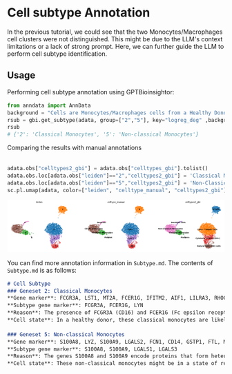 # Cell subtype Annotation

In the previous tutorial, we could see that the two Monocytes/Macrophages cell clusters were not distinguished. This might be due to the LLM's context limitations or a lack of strong prompt. Here, we can further guide the LLM to perform cell subtype identification.

## Usage

Performing cell subtype annotation using GPTBioinsightor:
```python
from anndata import AnnData
background = "Cells are Monocytes/Macrophages cells from a Healthy Donor" 
rsub = gbi.get_subtype(adata, group=["2","5"], key="logreg_deg" ,background=background, celltype="Monocytes/Macrophages", out="Subtype.md", topnumber=25, provider="aliyun", model="qwen2-72b-instruct")
rsub
# {'2': 'Classical Monocytes', '5': 'Non-classical Monocytes'}
```

Comparing the results with manual annotations
```python

adata.obs["celltypes2_gbi"] = adata.obs["celltypes_gbi"].tolist()
adata.obs.loc[adata.obs["leiden"]=="2","celltypes2_gbi"] = 'Classical Monocytes'
adata.obs.loc[adata.obs["leiden"]=="5","celltypes2_gbi"] = 'Non-Classical Monocytes'
sc.pl.umap(adata, color=["leiden", "celltype_manual", "celltypes2_gbi"], legend_loc="on data", frameon=False)

```
![cell cluster](../img/cell_cluster2.png)


You can find more annotation information in `Subtype.md`. The contents of `Subtype.md` is as follows:
```markdown
# Cell Subtype
### Geneset 2: Classical Monocytes
**Gene marker**: FCGR3A, LST1, MT2A, FCER1G, IFITM2, AIF1, LILRA3, RHOC, IFITM3, STXBP2, PSAP, SAT1, NINJ1, MS4A7, ABI3, DRAP1, SERPINA1, CHCHD10, COTL1, ATP5I, LYN, LRRC25, TYROBP, RP11-290F20.3, CD79B
**Subtype gene marker**: FCGR3A, FCER1G, LYN
**Reason**: The presence of FCGR3A (CD16) and FCER1G (Fc epsilon receptor I gamma chain) indicates a classical monocyte phenotype, which is characterized by high expression of these receptors. LYN, a Src family tyrosine kinase, is also typically expressed in monocytes and is involved in signaling pathways that regulate their function.
**Cell state**: In a healthy donor, these classical monocytes are likely in a surveillance state, patrolling tissues and blood for signs of infection or tissue damage. They may also be involved in antigen presentation and initiation of immune responses.

### Geneset 5: Non-classical Monocytes
**Gene marker**: S100A8, LYZ, S100A9, LGALS2, FCN1, CD14, GSTP1, FTL, MS4A6A, CFD, NPC2, TYROBP, GRN, APOBEC3A, GPX1, NCF2, IER2, CTSS, S100A6, CSF3R, LGALS1, LGALS3, CST3, CEBPD, TMEM176B
**Subtype gene marker**: S100A8, S100A9, LGALS1, LGALS3
**Reason**: The genes S100A8 and S100A9 encode proteins that form heterodimers known as calprotectin, which are highly expressed in non-classical monocytes and associated with inflammation and host defense. LGALS1 and LGALS3 (galectins) are also characteristic of non-classical monocytes and play roles in cell-cell interactions during immune responses.
**Cell state**: These non-classical monocytes might be in a state of readiness for migration into tissues, where they can differentiate further into macrophages or dendritic cells. In a healthy individual, they could be involved in maintaining tissue homeostasis and responding to minor inflammatory stimuli.


```